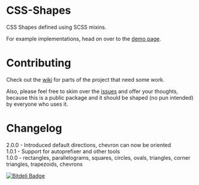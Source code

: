 CSS-Shapes
==========

CSS Shapes defined using SCSS mixins.

For example implementations, head on over to the [demo page](http://ilanbiala.github.io/CSS-Shapes).

Contributing
============

Check out the [wiki](https://github.com/ilanbiala/CSS-Shapes/wiki) for parts of the project that need some work.

Also, please feel free to skim over the [issues](https://github.com/ilanbiala/CSS-Shapes/issues?state=open) and offer your thoughts, because this is a public package and it should be shaped (no pun intended) by everyone who uses it.

Changelog
=========
2.0.0 - Introduced default directions, chevron can now be oriented  
1.0.1 - Support for autoprefixer and other tools  
1.0.0 - rectangles, parallelograms, squares, circles, ovals, triangles, corner triangles, trapezoids, chevrons

[![Bitdeli Badge](https://d2weczhvl823v0.cloudfront.net/ilanbiala/css-shapes/trend.png)](https://bitdeli.com/free "Bitdeli Badge")
